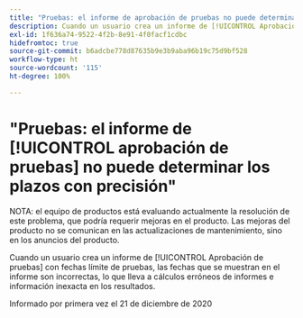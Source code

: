 ```yaml
---
title: "Pruebas: el informe de aprobación de pruebas no puede determinar los plazos con precisión"
description: Cuando un usuario crea un informe de [!UICONTROL Aprobación de pruebas] con fechas límite de pruebas, las fechas que se muestran en el informe son incorrectas, lo que lleva a cálculos erróneos de informes e información inexacta en los resultados.
exl-id: 1f636a74-9522-4f2b-8e91-4f0facf1cdbc
hidefromtoc: true
source-git-commit: b6adcbe778d87635b9e3b9aba96b19c75d9bf528
workflow-type: ht
source-wordcount: '115'
ht-degree: 100%

---
```


# &quot;Pruebas: el informe de [!UICONTROL aprobación de pruebas] no puede determinar los plazos con precisión&quot;

<!--Converted to story-->

NOTA: el equipo de productos está evaluando actualmente la resolución de este problema, que podría requerir mejoras en el producto. Las mejoras del producto no se comunican en las actualizaciones de mantenimiento, sino en los anuncios del producto.

Cuando un usuario crea un informe de [!UICONTROL Aprobación de pruebas] con fechas límite de pruebas, las fechas que se muestran en el informe son incorrectas, lo que lleva a cálculos erróneos de informes e información inexacta en los resultados.

Informado por primera vez el 21 de diciembre de 2020
